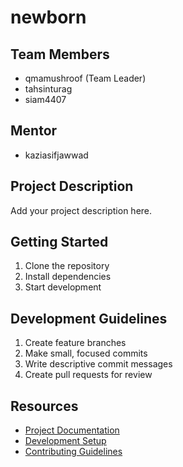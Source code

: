 # newborn

## Team Members
- qmamushroof (Team Leader)
- tahsinturag
- siam4407

## Mentor
- kaziasifjawwad

## Project Description
Add your project description here.

## Getting Started
1. Clone the repository
2. Install dependencies
3. Start development

## Development Guidelines
1. Create feature branches
2. Make small, focused commits
3. Write descriptive commit messages
4. Create pull requests for review

## Resources
- [Project Documentation](docs/)
- [Development Setup](docs/setup.md)
- [Contributing Guidelines](CONTRIBUTING.md)
